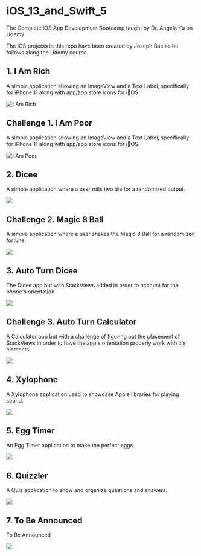 # iOS_13_and_Swift_5
 The Complete iOS App Development Bootcamp taught by Dr. Angela Yu on Udemy

The iOS projects in this repo have been created by Joseph Bae as he follows along the Udemy course.

## 1. I Am Rich 
A simple application showing an ImageView and a Text Label, specifically for iPhone 11 along with app/app store icons for iOS.

![I Am Rich](/I-Am-Rich/iAmRich.gif)

## Challenge 1. I Am Poor 
A simple application showing an ImageView and a Text Label, specifically for iPhone 11 along with app/app store icons for iOS.

![I Am Poor](/I-Am-Poor/iAmPoor.gif)

## 2. Dicee 
A simple application where a user rolls two die for a randomized output.

![](/Dicee-iOS13/Dicee.gif)

## Challenge 2. Magic 8 Ball
A simple application where a user shakes the Magic 8 Ball for a randomized fortune.

![](/Magic-8-Ball-iOS13/magic8Ball.gif)

## 3. Auto Turn Dicee
The Dicee app but with StackViews added in order to account for the phone's orientation

![](/AutoLayout-iOS13/AutoLayout-iOS13.gif)

## Challenge 3. Auto Turn Calculator
A Calculator app but with a challenge of figuring out the placement of StackViews in order to have the app's orientation properly work with it's elements.

![](/Calculator-Layout-iOS13/Calculator-Layout-iOS13.gif)

## 4. Xylophone
A Xylophone application used to showcase Apple libraries for playing sound.

![](/Xylophone/Xylophone.gif)


## 5. Egg Timer
An Egg Timer application to make the perfect eggs

![](/EggTimer/EggTimer.gif)


## 6. Quizzler
A Quiz application to show and organize questions and answers.

![](/Quizzler/Quizzler.gif)

## 7. To Be Announced
To Be Announced

![](//.gif)

